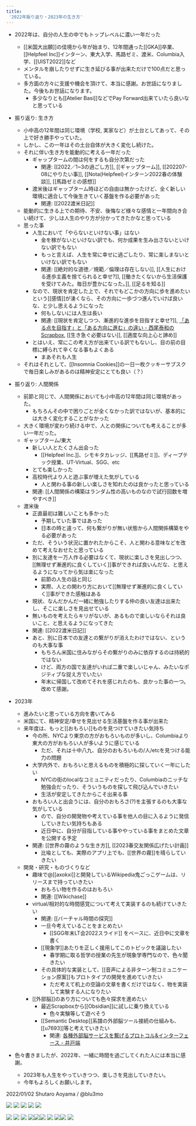 ```yaml
---
title:
 '2022年振り返り・2023年の生き方'
---
```

- 2022年は、自分の人生の中でもトップレベルに濃い一年だった
	- [[米国大出願]]の佳境から年が始まり、12年間通った[[GKA]]卒業、[[Helpfeel Inc]]インターン、東大入学、馬路ゼミ、渡米、Columbia入学、[[UIST2022]]など
	- メンタルを崩したりせずに生き延びる事が出来ただけで100点だと思っている。
	- 多方面の方々に支援や機会を頂けて、本当に感謝。お世話になりました。今後もお世話になります。
		- 多少なりとも[[Atelier Basi]]などでPay Forward出来ていたら良いなと思っている

- 振り返り: 生き方
	- 小中高の12年間は同じ環境（学校, 実家など）が土台としてあって、その上で好き勝手やっていた。
	- しかし、この一年はその土台自体が大きく変化し続けた。
	- それに伴い生き方を能動的に考える一年だった
		- ギャップタームの間は何をするも自分次第だった
			- 関連: [[2022／1~3の過ごし方]], [[ギャップターム]], [[202207-08にやりたい事]], [[Nota(Helpfeel)インターン2022春の体験談]], [[馬路ゼミの感想]]
		- 渡米後はギャップターム時ほどの自由は無かったけど、全く新しい環境に適合して今後生きていく基盤を作る必要があった
			- 関連: [[2022渡米日記]]
	- 能動的に生きる上での期待、不安、後悔など様々な感情と一年間向き合い続けて、少しは人生のやり方が分かってきたかなと思っている
	- 思った事
		- 人生において「やらないといけない事」はない
			- 金を稼がないといけない訳でも、何か成果を生み出さないといけない訳でもない
			- もっと言えば、人生を常に幸せに過ごしたり、常に楽しまないといけない訳でもない
			- 関連: [[絶対的な道徳／規範／倫理は存在しない]], [[人生における進歩主義を捨てられると幸せ?]], [[働きたくないから生活保護を受けてみた。毎日が豊かになった。]], [[足るを知る]]
		- なので、現状を肯定した上で、それでもどこかの方向に歩を進めたいという[[感情]]が湧くなら、その方向に一歩づつ進んでいけば良いな、と少し思えるようになった
			- 何もしないには人生は長い
			- 関連: [[現状を肯定しつつ、漸進的な進歩を目指すと幸せ?]], [「ある点を目指す」と「ある方向に進む」の違い - 西尾泰和のScrapbox](https://scrapbox.io/nishio/%E3%80%8C%E3%81%82%E3%82%8B%E7%82%B9%E3%82%92%E7%9B%AE%E6%8C%87%E3%81%99%E3%80%8D%E3%81%A8%E3%80%8C%E3%81%82%E3%82%8B%E6%96%B9%E5%90%91%E3%81%AB%E9%80%B2%E3%82%80%E3%80%8D%E3%81%AE%E9%81%95%E3%81%84), [[生き急ぐ必要はない]], [[適度な向上心と諦め]]
		- とはいえ、常にこの考え方が出来ている訳でもないし、目の前の目標に縛られて辛くなる事もよくある
			- まあそれも人生
	- それはそれとして、[[Insomnia Cookies]]の一日一枚クッキーサブスクで毎日楽しみがあるのは精神安定にとても良い（？）
- 振り返り: 人間関係
	- 前節と同じで、人間関係においても小中高の12年間は同じ環境があった。
		- もちろんその中で困りごとが全くなかった訳ではないが、基本的には大きく変化することがなかった
	- 大きく環境が変わり続ける中で、人との関係についても考えることが多い一年だった。
	- ギャップターム/東大
		- 新しい人とたくさん出会った
			- [[Helpfeel Inc.]]、シモキタカレッジ、[[馬路ゼミ]]、ディープテック授業、UT-Virtual、SGG、etc
		- とても楽しかった
		- 高校時代より人と遊ぶ事が増えた気がしている
			- 人と関わる事の新しい楽しさを知れたのは良かったと思っている
		- 関連: [[人間関係の構築はランダム性の高いものなので試行回数を増やすべき]]
	- 渡米後
		- 正直最初は難しいことも多かった
			- 予期していた事ではあった
			- 日本の時と違って、何も繋がりが無い状態から人間関係構築をやる必要があった
		- ただ、そういう状況に置かれたからこそ、人と関わる意味などを改めて考えなおせたと思っている
		- 別に友達を一万人作る必要はなくて、現状に楽しさを見出しつつ、[[無理せず漸進的に良くしていく]]事ができれば良いんだな、と思えるようになってから気は楽になった
			- 前節の人生の話と同じ
			- 実際、人との関わり方において[[無理せず漸進的に良くしていく]]事ができた感触はある
		- 現状、なんだかんだ一緒に勉強したりする仲の良い友達は出来たし、そこに楽しさを見出せている
		- 無いものを考えたらキリがないが、あるもので楽しいならそれは良いこと、と思えるようになってきた
		- 関連: [[2022渡米日記]]
		- あと、別に日本での友達との繋がりが消えたわけではない、というのも大事な事
			- もちろん米国に住みながらその繋がりのみに依存するのは持続的ではない
			- けど、両方の国で友達がいれば二重で楽しいじゃん、みたいなポジティブな捉え方でいたい
			- 年末に帰国して改めてそれを感じれたのも、良かった事の一つ。改めて感謝。
- 2023年
	- 進みたいと思っている方向を書いてみる
	- 米国にて、精神安定/幸せを見出せる生活基盤を作る事が出来た
	- 来年度は、もっと[[おもろい]]ものを見つけていきたい気持ち
		- 今の所、NYCより東京の方がおもろいものが多いし、Columbiaより東大の方がおもろい人が多いように感じている
			- ただ、それは十中八九、自分のおもろいもの/人/etcを見つける能力の問題
		- 大学内外で、おもろいと思えるものを積極的に探していく一年にしたい
			- NYCの街のlocalなコミュニティだったり、Columbiaのニッチな勉強会だったり、そういうものを探して飛び込んでいきたい
			- 生活が安定してきたからこそ出来る事
		- おもろい人と出会うには、自分のおもろさ(?)を主張するのも大事な気がしている
			- ので、自分の開発物や考えている事を他人の目に入るように発信していきたい気持ちもある
			- 近日中に、自分が目指している事ややっている事をまとめた文章を公開する予定
		- 関連: [[世界の霧のような生き方]], [[2023春交友関係広げたい計画]]
			- 比喩としても、実際のアプリ上でも、[[世界の霧]]を晴らしていきたい
	- 開発・研究・ものづくりなど
		- 趣味で@[[axokxi]]と開発しているWikipedia鬼ごっこゲームは、リリースまで持っていきたい
			- おもろい物を作るのはおもろい
			- 関連: [[Wikichase]]
		- virtual/相対的な時間感覚について考えて実装するのも続けていきたい
			- 関連: [[バーチャル時間の探究]]
			- 一旦今考えていることをまとめたい
				- [[SGG年末LT会2022スライド]] をベースに、近日中に文章を書く
			- [[現象学]]あたりを正しく援用してこのトピックを議論したい
				- 春学期に取る哲学の授業の先生が現象学専門なので、色々聞きたい
			- その具体的な実装として、[[音声による非ターン制コミュニケーション原案]]もプロトタイプの開発を進めていきたい
				- ただ考えて机上の空論の文章を書くだけではなく、物を実装して実験する人になりたい
		- [[外部脳]]のあり方についても色々探求を進めたい
			- 最近Scrapboxから[[Obsidian]]に試しに乗り換えている
				- 色々実験等して遊べそう
			- [[Semantic Desktop]]系譜の外部脳ツール接続の仕組みも、[[u7693]]等と考えていきたい
				- 関連: [各種外部脳サービスを繋げるプロトコル&インターフェース - 井戸端](https://scrapbox.io/villagepump/%E5%90%84%E7%A8%AE%E5%A4%96%E9%83%A8%E8%84%B3%E3%82%B5%E3%83%BC%E3%83%93%E3%82%B9%E3%82%92%E7%B9%8B%E3%81%92%E3%82%8B%E3%83%97%E3%83%AD%E3%83%88%E3%82%B3%E3%83%AB&%E3%82%A4%E3%83%B3%E3%82%BF%E3%83%BC%E3%83%95%E3%82%A7%E3%83%BC%E3%82%B9)
- 色々書きましたが、2022年、一緒に時間を過ごしてくれた人には本当に感謝。
	- 2023年も人生をやっていきつつ、楽しさを見出していきたい。
	- 今年もよろしくお願いします。

2022/01/02 Shutaro Aoyama / @blu3mo

![](https://i.imgur.com/h4aDwXu.jpg)
![](https://i.imgur.com/VBuFppE.jpg)
![](https://i.imgur.com/dikv3q0.jpg)
![](https://i.imgur.com/fTSXa44.jpg)
![](https://i.imgur.com/zloCYuN.jpg)


![](https://i.imgur.com/vXWZAAK.png)
![](https://i.imgur.com/M2ZsYQe.jpg)
![](https://i.imgur.com/HfKAvFH.jpg)
![](https://i.imgur.com/VsnStJE.jpg)![](https://i.imgur.com/z6IVQ9F.png)![](https://i.imgur.com/JV9tpql.png)
![](https://i.imgur.com/GODKyfW.png)
![](https://i.imgur.com/eSYgsZn.png)![](https://i.imgur.com/Hy7tlQU.png)
![](https://i.imgur.com/TOHLZvm.png)
